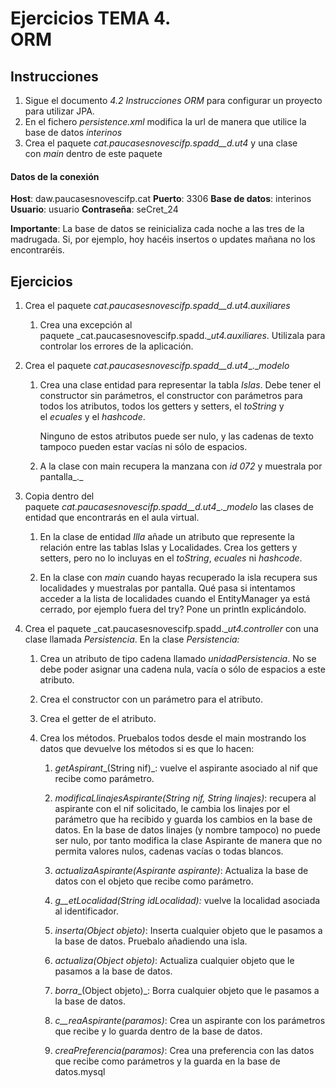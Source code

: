 # **Ejercicios TEMA 4.** <br>ORM

## Instrucciones

1. Sigue el documento _4.2 Instrucciones ORM_ para configurar un proyecto para utilizar JPA.
2. En el fichero _persistence.xml_ modifica la url de manera que utilice la base de datos _interinos_
3. Crea el paquete _cat.paucasesnovescifp.spadd__d.ut4_ y una clase con _main_ dentro de este paquete 
    

#### Datos de la conexión  

**Host**: daw.paucasesnovescifp.cat
**Puerto**: 3306
**Base de datos**: interinos
**Usuario**: usuario
**Contraseña**: seCret_24

**Importante**: La base de datos se reinicializa cada noche a las tres de la madrugada. Si, por ejemplo, hoy hacéis insertos o updates mañana no los encontraréis.

  

## Ejercicios

1. Crea el paquete _cat.paucasesnovescifp.spadd__d.ut4.auxiliares_
    1. Crea una excepción al paquete _cat.paucasesnovescifp.spadd.__ut4.auxiliares_. Utilizala para controlar los errores de la aplicación.
2. Crea el paquete _cat.paucasesnovescifp.spadd__d.ut4__.__modelo_
    1. Crea una clase entidad para representar la tabla _Islas_. Debe tener el constructor sin parámetros, el constructor con parámetros para todos los atributos, todos los getters y setters, el _toString_ y el _ecuales_ y el _hashcode_.
        
        Ninguno de estos atributos puede ser nulo, y las cadenas de texto tampoco pueden estar vacías ni sólo de espacios.
        
    2. A la clase con main recupera la manzana con _id 072_ y muestrala por pantalla_._
        
3. Copia dentro del paquete _cat.paucasesnovescifp.spadd__d.ut4__.__modelo_ las clases de entidad que encontrarás en el aula virtual.
    
    1. En la clase de entidad _Illa_ añade un atributo que represente la relación entre las tablas Islas y Localidades. Crea los getters y setters, pero no lo incluyas en el _toString_, _ecuales_ ni _hashcode_.
        
    2. En la clase con _main_ cuando hayas recuperado la isla recupera sus localidades y muestralas por pantalla. Qué pasa si intentamos acceder a la lista de localidades cuando el EntityManager ya está cerrado, por ejemplo fuera del try? Pone un println explicándolo.
        
4. Crea el paquete _cat.paucasesnovescifp.spadd.__ut4.controller_ con una clase llamada _Persistencia_. En la clase _Persistencia:_
    
    1. Crea un atributo de tipo cadena llamado _unidadPersistencia_. No se debe poder asignar una cadena nula, vacía o sólo de espacios a este atributo.
        
    2. Crea el constructor con un parámetro para el atributo.
        
    3. Crea el getter de el atributo.
        
    4. Crea los métodos. Pruebalos todos desde el main mostrando los datos que devuelve los métodos si es que lo hacen:
        
        1. _getAspirant__(String nif)_: vuelve el aspirante asociado al nif que recibe como parámetro.
            
        2. _modificaLlinajesAspirante(String nif, String linajes)_: recupera al aspirante con el nif solicitado, le cambia los linajes por el parámetro que ha recibido y guarda los cambios en la base de datos. En la base de datos linajes (y nombre tampoco) no puede ser nulo, por tanto modifica la clase Aspirante de manera que no permita valores nulos, cadenas vacías o todas blancos.
            
        3. _actualizaAspirante(Aspirante aspirante)_: Actualiza la base de datos con el objeto que recibe como parámetro.
            
        4. _g__etLocalidad(String idLocalidad):_ vuelve la localidad asociada al identificador.
            
        5. _inserta(Object objeto)_: Inserta cualquier objeto que le pasamos a la base de datos. Pruebalo añadiendo una isla.
            
        6. _actualiza(Object objeto)_: Actualiza cualquier objeto que le pasamos a la base de datos.
            
        7. _borra__(Object objeto)_: Borra cualquier objeto que le pasamos a la base de datos.
            
        8. _c__reaAspirante(paramos)_: Crea un aspirante con los parámetros que recibe y lo guarda dentro de la base de datos.
            
        9. _creaPreferencia(paramos)_: Crea una preferencia con las datos que recibe como parámetros y la guarda en la base de datos.mysql